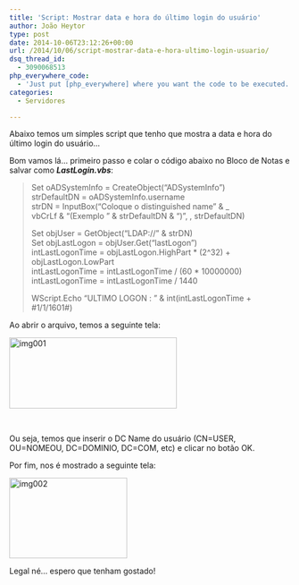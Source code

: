 ```yaml
---
title: 'Script: Mostrar data e hora do último login do usuário'
author: João Heytor
type: post
date: 2014-10-06T23:12:26+00:00
url: /2014/10/06/script-mostrar-data-e-hora-ultimo-login-usuario/
dsq_thread_id:
  - 3090068513
php_everywhere_code:
  - 'Just put [php_everywhere] where you want the code to be executed.'
categories:
  - Servidores

---
```

Abaixo temos um simples script que tenho que mostra a data e hora do último login do usuário&#8230;

<!--more-->

Bom vamos lá&#8230; primeiro passo e colar o código abaixo no Bloco de Notas e salvar como _**LastLogin.vbs**_:

> Set oADSystemInfo = CreateObject(&#8220;ADSystemInfo&#8221;)  
> strDefaultDN = oADSystemInfo.username  
> strDN = InputBox(&#8220;Coloque o distinguished name&#8221; & _  
> vbCrLf & &#8220;(Exemplo &#8221; & strDefaultDN & &#8220;)&#8221;, , strDefaultDN)
> 
> Set objUser = GetObject(&#8220;LDAP://&#8221; & strDN)  
> Set objLastLogon = objUser.Get(&#8220;lastLogon&#8221;)  
> intLastLogonTime = objLastLogon.HighPart * (2^32) + objLastLogon.LowPart  
> intLastLogonTime = intLastLogonTime / (60 * 10000000)  
> intLastLogonTime = intLastLogonTime / 1440
> 
> WScript.Echo &#8220;ULTIMO LOGON : &#8221; & int(intLastLogonTime + #1/1/1601#)

Ao abrir o arquivo, temos a seguinte tela:

[<img loading="lazy" class="size-medium wp-image-773 aligncenter" src="/img/sites/4/2014/10/img001-300x127.png" alt="img001" width="300" height="127" />][1]

&nbsp;

Ou seja, temos que inserir o DC Name do usuário (CN=USER, OU=NOMEOU, DC=DOMINIO, DC=COM, etc) e clicar no botão OK.

Por fim, nos é mostrado a seguinte tela:

[<img loading="lazy" class="size-full wp-image-774 aligncenter" src="/img/sites/4/2014/10/img002.png" alt="img002" width="211" height="144" />][2]

Legal né&#8230; espero que tenham gostado!

&nbsp;

 [1]: /img/sites/4/2014/10/img001.png
 [2]: /img/sites/4/2014/10/img002.png